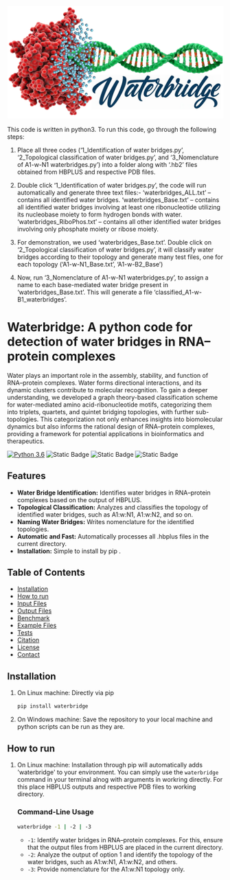 <img src="logo.png" alt="My Logo" width="800" />


This code is written in python3. To run this code, go through the following steps:
1.	Place all three codes (‘1_Identification of water bridges.py’, ‘2_Topological classification of water bridges.py’, and ‘3_Nomenclature of A1-w-N1 waterbridges.py’) into a folder along with ‘.hb2’ files obtained from HBPLUS and respective PDB files.
   
2.	Double click ‘1_Identification of water bridges.py’, the code will run automatically and generate three text files:- 
        ‘waterbridges_ALL.txt’ – contains all identified water bridges.
 	    ‘waterbridges_Base.txt’ – contains all identified water bridges involving at least one ribonucleotide utilizing its nucleobase moiety to form hydrogen bonds with water.
        ‘waterbridges_RiboPhos.txt’ – contains all other identified water bridges involving only phosphate moiety or ribose moiety.

3.	For demonstration, we used ‘waterbridges_Base.txt’. Double click on ‘2_Topological classification of water bridges.py’, it will classify water bridges according to their topology and generate many test files, one for each topology (‘A1-w-N1_Base.txt’, ‘A1-w-B2_Base’)
  
4. Now, run ‘3_Nomenclature of A1-w-N1 waterbridges.py’, to assign a name to each base-mediated water bridge present in ‘waterbridges_Base.txt’. This will generate a file ‘classified_A1-w-B1_waterbridges’.


# Waterbridge: A python code for detection of water bridges in RNA–protein complexes

Water plays an important role in the assembly, stability, and function of RNA–protein complexes. Water forms directional interactions, and its dynamic clusters contribute to molecular recognition. To gain a deeper understanding, we developed a graph theory-based classification scheme for water-mediated amino acid-ribonucleotide motifs, categorizing them into triplets, quartets, and quintet bridging topologies, with further sub-topologies. This categorization not only enhances insights into biomolecular dynamics but also informs the rational design of RNA–protein complexes, providing a framework for potential applications in bioinformatics and therapeutics.

<!--- BADGES: START --->
[![Python 3.6](https://img.shields.io/badge/python-3.6-blue.svg)](https://www.python.org/downloads/release/python-360/)
![Static Badge](https://img.shields.io/badge/build-MIT-brightgreen?style=flat&logo=gitbook&logoColor=black&logoSize=auto&label=License&labelColor=%23a9a9a9&color=brightgreen&link=https%3A%2F%2Fgithub.com%2FRamanCompChem%2Fwaterbridges%2Fblob%2Fmain%2FLICENSE&link=https%3A%2F%2Fgithub.com%2FRamanCompChem%2Fwaterbridges%2Fblob%2Fmain%2FLICENSE)
![Static Badge](https://img.shields.io/badge/build-v0.1.3-brightgreen?style=flat&logo=pypi&logoColor=blue&logoSize=auto&label=PyPi&labelColor=%23a9a9a9&color=brightgreen&link=https%3A%2F%2Fpypi.org%2Fproject%2Fwaterbridge%2F&link=https%3A%2F%2Fpypi.org%2Fproject%2Fwaterbridge%2F)
![Static Badge](https://img.shields.io/badge/build-v0.1.3-brightgreen?style=flat&logo=appveyor&logoColor=violet&logoSize=auto&label=Installable%20via%20pip&color=orange&link=https%3A%2F%2Fgithub.com%2FRamanCompChem%2Fwaterbridges%2Fblob%2Fmain%2FLICENSE&link=https%3A%2F%2Fgithub.com%2FRamanCompChem%2Fwaterbridges%2Fblob%2Fmain%2FLICENSE)
<!--- BADGES: END --->

## Features

- **Water Bridge Identification:** Identifies water bridges in RNA–protein complexes based on the output of HBPLUS.
- **Topological Classification:** Analyzes and classifies the topology of identified water bridges, such as A1:w:N1, A1:w:N2, and so on.
- **Naming Water Bridges:** Writes nomenclature for the identified topologies.
- **Automatic and Fast:** Automatically processes all .hbplus files in the current directory.
- **Installation:** Simple to install by pip .

## Table of Contents
- [Installation](#installation)
- [How to run](#how-to-run)
- [Input Files](#input-files)
- [Output Files](#output-files)
- [Benchmark](#benchmark)
- [Example Files](#example-files)
- [Tests](#tests)
- [Citation](#citation)
- [License](#license)
- [Contact](#contact)

## Installation
  
1.  On Linux machine:
      Directly via pip
      ```bash
      pip install waterbridge
      ```
2.  On Windows machine:
      Save the repository to your local machine and python scripts can be run as they are.

## How to run
1.  On Linux machine:
      Installation through pip will automatically adds 'waterbridge' to your environment. You can simply use the `waterbridge` command in your terminal alnog with arguments in workring directly. For this place HBPLUS outputs and respective PDB files to working directory.
     ### Command-Line Usage
     ```bash
     waterbridge -1 | -2 | -3
     ```
      - `-1`: Identify water bridges in RNA–protein complexes. For this, ensure that the output files from HBPLUS are placed in the current directory.
      - `-2`: Analyze the output of option 1 and identify the topology of the water bridges, such as A1:w:N1, A1:w:N2, and others.
      - `-3`: Provide nomenclature for the A1:w:N1 topology only.


